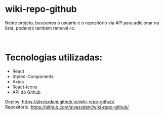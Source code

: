 # wiki-repo-github
Neste projeto, buscamos o usuário e o repositório via API para adicionar na lista, podendo também removê-lo.

<br />

# Tecnologias utilizadas:
- React
- Styled-Components
- Axios
- React-Icons
- API do Github

Deploy: https://alvesxdani.github.io/wiki-repo-github/
<br />
Repositório: https://github.com/alvesxdani/wiki-repo-github/
